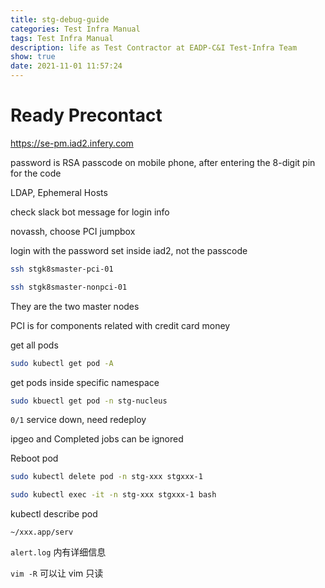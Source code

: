 ```yaml
---
title: stg-debug-guide
categories: Test Infra Manual
tags: Test Infra Manual
description: life as Test Contractor at EADP-C&I Test-Infra Team
show: true
date: 2021-11-01 11:57:24
---
```


# Ready Precontact

https://se-pm.iad2.infery.com

password is RSA passcode on mobile phone, after entering the 8-digit pin for the code

LDAP, Ephemeral Hosts

check slack bot message for login info

novassh, choose PCI jumpbox

login with the password set inside iad2, not the passcode

```bash
ssh stgk8smaster-pci-01
```

```bash
ssh stgk8smaster-nonpci-01
```

They are the two master nodes

PCI is for components related with credit card money


get all pods
```bash
sudo kubectl get pod -A
```

get pods inside specific namespace
```bash
sudo kbuectl get pod -n stg-nucleus
```

`0/1` service down, need redeploy

ipgeo and Completed jobs can be ignored


Reboot pod

```bash
sudo kubectl delete pod -n stg-xxx stgxxx-1
```

```bash
sudo kubectl exec -it -n stg-xxx stgxxx-1 bash
```

kubectl describe pod

`~/xxx.app/serv`

`alert.log` 内有详细信息

`vim -R` 可以让 vim 只读